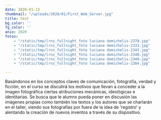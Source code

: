 ```yaml
---
date: 2020-01-13
thumbnail: "/uploads/2020/01/First_Web_Server.jpg"
title: test
bg_color: ''
fg_color: ''
anio: 2020
fotos:
    - "/static/tmp/lrnz_fullnight_foto luciana demichelis-2378.jpg"
    - "/static/tmp/lrnz_fullnight_foto luciana demichelis-2333.jpg"
    - "/static/tmp/lrnz_fullnight_foto luciana demichelis-2343.jpg"
    - "/static/tmp/lrnz_fullnight_foto luciana demichelis-2340.jpg"
    - "/static/tmp/lrnz_fullnight_foto luciana demichelis-2349.jpg"
    - "/static/tmp/lrnz_fullnight_foto luciana demichelis-2384.jpg"

---
```

Basándonos en los conceptos claves de comunicación, fotografía, verdad y ficción, en el curso se discutirá los motivos que llevan a conceder a la imagen fotográfica ciertas atribuciones mecánicas, ideológicas e identitarias. Se busca que le alumnx pueda poner en discusión las imágenes propias como también los textos y los autores que se charlarán en el taller, viendo sus fotografías por fuera de la idea de ‘registro’ y alentando la creación de nuevos inventos a través de su dispositivo.